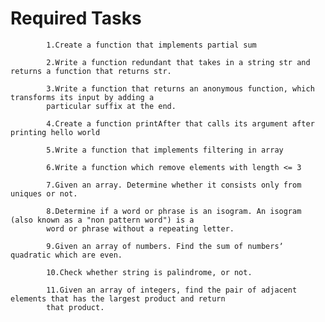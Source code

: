 # Required Tasks

            1.Create a function that implements partial sum

            2.Write a function redundant that takes in a string str and returns a function that returns str.

            3.Write a function that returns an anonymous function, which transforms its input by adding a
            particular suffix at the end.

            4.Create a function printAfter that calls its argument after printing hello world

            5.Write a function that implements filtering in array

            6.Write a function which remove elements with length <= 3

            7.Given an array. Determine whether it consists only from uniques or not.

            8.Determine if a word or phrase is an isogram. An isogram (also known as a "non pattern word") is a
            word or phrase without a repeating letter.

            9.Given an array of numbers. Find the sum of numbersʼ quadratic which are even.

            10.Check whether string is palindrome, or not.

            11.Given an array of integers, find the pair of adjacent elements that has the largest product and return
            that product.
